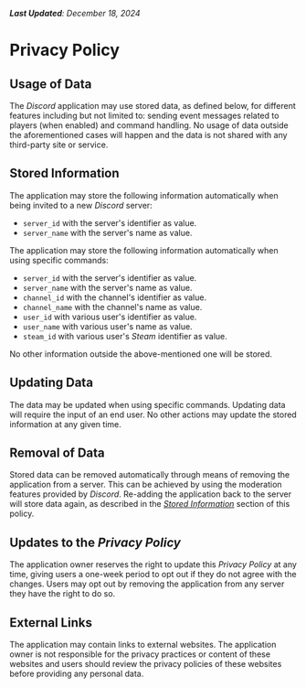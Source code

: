 _**Last Updated**: December 18, 2024_

# Privacy Policy

## Usage of Data

The _Discord_ application may use stored data, as defined below, for different features including but not limited to:
sending event messages related to players (when enabled) and command handling. No usage of data outside the
aforementioned cases will happen and the data is not shared with any third-party site or service.

## Stored Information

The application may store the following information automatically when being invited to a new _Discord_ server:
- `server_id` with the server's identifier as value.
- `server_name` with the server's name as value.

The application may store the following information automatically when using specific commands:
- `server_id` with the server's identifier as value.
- `server_name` with the server's name as value.
- `channel_id` with the channel's identifier as value.
- `channel_name` with the channel's name as value.
- `user_id` with various user's identifier as value.
- `user_name` with various user's name as value.
- `steam_id` with various user's _Steam_ identifier as value.

No other information outside the above-mentioned one will be stored.

## Updating Data

The data may be updated when using specific commands. Updating data will require the input of an end user. No other
actions may update the stored information at any given time.

## Removal of Data

Stored data can be removed automatically through means of removing the application from a server. This can be achieved
by using the moderation features provided by _Discord_. Re-adding the application back to the server will store data
again, as described in the _[Stored Information](#stored-information)_ section of this policy.

## Updates to the _Privacy Policy_

The application owner reserves the right to update this _Privacy Policy_ at any time, giving users a one-week period to
opt out if they do not agree with the changes. Users may opt out by removing the application from any server they have
the right to do so.

## External Links

The application may contain links to external websites. The application owner is not responsible for the privacy
practices or content of these websites and users should review the privacy policies of these websites before providing
any personal data.